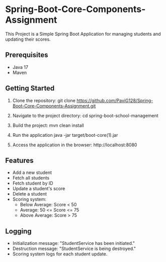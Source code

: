 # Spring-Boot-Core-Components-Assignment
This Project is a Simple Spring Boot Application for managing students and updating their scores.

## Prerequisites
- Java 17
- Maven
 
## Getting Started
1. Clone the repository:
git clone https://github.com/PaviG128/Spring-Boot-Core-Components-Assignment.git
  
2. Navigate to the project directory:
cd spring-boot-school-management
 
3. Build the project:
mvn clean install
 
4. Run the application
java -jar target/boot-core(1).jar
   
5. Access the application in the browser:
http://localhost:8080
 
## Features
- Add a new student
- Fetch all students
- Fetch student by ID
- Update a student's score
- Delete a student
- Scoring system:
  - Below Average: Score < 50
  - Average: 50 <= Score <= 75
  - Above Average: Score > 75
 
## Logging
- Initialization message: "StudentService has been initiated."
- Destruction message: "StudentService is being destroyed."
- Scoring system logs for each student update.
